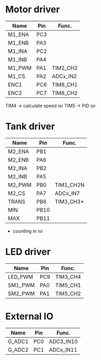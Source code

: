 Motor driver
====
| Name    | Pin  |  Func.    |
| ------- | ---- | --------- |
| M1_ENA  | PC3  |           |
| M1_ENB  | PA3  |           |
| M1_INA  | PC2  |           |
| M1_INB  | PA4  |           |
| M1_PWM  | PA1  | TIM2_CH2  |
| M1_CS   | PA2  | ADCx_IN2  |
| ENC1    | PC6  | TIM8_CH1  |
| ENC2    | PC7  | TIM8_CH2  |

TIM4 -> calculate speed isr 
TIM5 -> PID isr

Tank driver
====
| Name    | Pin  |  Func.    |
| ------- | ---- | --------- |
| M2_ENA  | PB1  |           |
| M2_ENB  | PA6  |           |
| M2_INA  | PB2  |           |
| M2_INB  | PA5  |           |
| M2_PWM  | PB0  | TIM1_CH2N |
| M2_CS   | PA7  | ADCx_IN7  |
| TRANS	  | PB6  | TIM3_CH3* |
| MIN     | PB10 |           |
| MAX     | PB11 |           |

* counting in isr

LED driver
====
| Name    | Pin  |  Func.    |
| ------- | ---- | --------- |
| LED_PWM | PC9  | TIM3_CH4  |
| SM1_PWM | PA0  | TIM5_CH1  |
| SM2_PWM | PA1  | TIM5_CH2  |

External IO
===
| Name    | Pin  |  Func.    |
| ------- | ---- | --------- |
| G_ADC1  | PC0  | ADC3_IN10 |
| G_ADC2  | PC1  | ADCx_IN11 |

